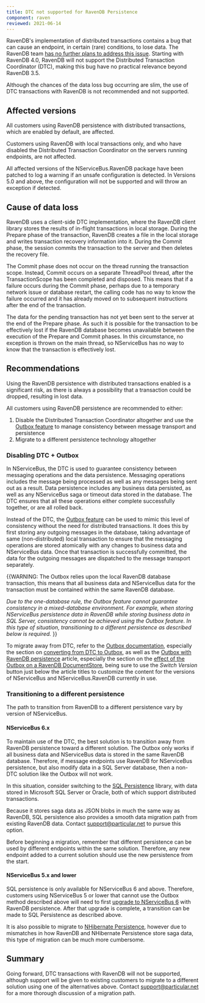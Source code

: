 ```yaml
---
title: DTC not supported for RavenDB Persistence
component: raven
reviewed: 2021-06-14
---
```


RavenDB's implementation of distributed transactions contains a bug that can cause an endpoint, in certain (rare) conditions, to lose data. The RavenDB team [has no further plans to address this issue](https://issues.hibernatingrhinos.com/issue/RavenDB-4431). Starting with RavenDB 4.0, RavenDB will not support the Distributed Transaction Coordinator (DTC), making this bug have no practical relevance beyond RavenDB 3.5.

Although the chances of the data loss bug occurring are slim, the use of DTC transactions with RavenDB is not recommended and not supported.

## Affected versions

All customers using RavenDB persistence with distributed transactions, which are enabled by default, are affected.

Customers using RavenDB with local transactions only, and who have disabled the Distributed Transaction Coordinator on the servers running endpoints, are not affected.

All affected versions of the NServiceBus.RavenDB package have been patched to log a warning if an unsafe configuration is detected. In Versions 5.0 and above, the configuration will not be supported and will throw an exception if detected.

## Cause of data loss

RavenDB uses a client-side DTC implementation, where the RavenDB client library stores the results of in-flight transactions in local storage. During the Prepare phase of the transaction, RavenDB creates a file in the local storage and writes transaction recovery information into it. During the Commit phase, the session commits the transaction to the server and then deletes the recovery file.

The Commit phase does not occur on the thread running the transaction scope. Instead, Commit occurs on a separate ThreadPool thread, after the TransactionScope has been completed and disposed. This means that if a failure occurs during the Commit phase, perhaps due to a temporary network issue or database restart, the calling code has no way to know the failure occurred and it has already moved on to subsequent instructions after the end of the transaction.

The data for the pending transaction has not yet been sent to the server at the end of the Prepare phase. As such it is possible for the transaction to be effectively lost if the RavenDB database becomes unavailable between the execution of the Prepare and Commit phases. In this circumstance, no exception is thrown on the main thread, so NServiceBus has no way to know that the transaction is effectively lost.

## Recommendations

Using the RavenDB persistence with distributed transactions enabled is a significant risk, as there is always a possibility that a transaction could be dropped, resulting in lost data.

All customers using RavenDB persistence are recommended to either:

 1. Disable the Distributed Transaction Coordinator altogether and use the [Outbox feature](/nservicebus/outbox/) to manage consistency between message transport and persistence
 1. Migrate to a different persistence technology altogether

### Disabling DTC + Outbox

In NServiceBus, the DTC is used to guarantee consistency between messaging operations and the data persistence. Messaging operations includes the message being processed as well as any messages being sent out as a result. Data persistence includes any business data persisted, as well as any NServiceBus saga or timeout data stored in the database. The DTC ensures that all these operations either complete successfully together, or are all rolled back.

Instead of the DTC, the [Outbox feature](/nservicebus/outbox/) can be used to mimic this level of consistency without the need for distributed transactions. It does this by first storing any outgoing messages in the database, taking advantage of same (non-distributed) local transaction to ensure that the messaging operations are stored atomically with any changes to business data and NServiceBus data. Once that transaction is successfully committed, the data for the outgoing messages are dispatched to the message transport separately.

{{WARNING:
The Outbox relies upon the local RavenDB database transaction, this means that all business data and NServiceBus data for the transaction must be contained within the same RavenDB database.

*Due to the one-database rule, the Outbox feature cannot guarantee consistency in a mixed-database environment. For example, when storing NServiceBus persistence data in RavenDB while storing business data in SQL Server, consistency cannot be achieved using the Outbox feature. In this type of situation, transitioning to a different persistence as described below is required.*
}}

To migrate away from DTC, refer to the [Outbox documentation](/nservicebus/outbox/), especially the section on [converting from DTC to Outbox](/nservicebus/outbox/#converting-from-dtc-to-outbox), as well as the [Outbox with RavenDB persistence](/persistence/ravendb/outbox.md) article, especially the section on the [effect of the Outbox on a RavenDB DocumentStore](/persistence/ravendb/outbox.md?version=raven_4#effect-on-ravendb-documentstore), being sure to use the *Switch Version* button just below the article titles to customize the content for the versions of NServiceBus and NServiceBus.RavenDB currently in use.

### Transitioning to a different persistence

The path to transition from RavenDB to a different persistence vary by version of NServiceBus.

#### NServiceBus 6.x

To maintain use of the DTC, the best solution is to transition away from RavenDB persistence toward a different solution. The Outbox only works if all business data and NServiceBus data is stored in the same RavenDB database. Therefore, if message endpoints use RavenDB for NServiceBus persistence, but also modify data in a SQL Server database, then a non-DTC solution like the Outbox will not work.

In this situation, consider switching to the [SQL Persistence](/persistence/sql/) library, with data stored in Microsoft SQL Server or Oracle, both of which support distributed transactions.

Because it stores saga data as JSON blobs in much the same way as RavenDB, SQL persistence also provides a smooth data migration path from existing RavenDB data. Contact <support@particular.net> to pursue this option.

Before beginning a migration, remember that different persistence can be used by different endpoints within the same solution. Therefore, any new endpoint added to a current solution should use the new persistence from the start.

#### NServiceBus 5.x and lower

SQL persistence is only available for NServiceBus 6 and above. Therefore, customers using NServiceBus 5 or lower that cannot use the Outbox method described above will need to first [upgrade to NServiceBus 6](/nservicebus/upgrades/5to6/) with RavenDB persistence. After that upgrade is complete, a transition can be made to SQL Persistence as described above.

It is also possible to migrate to [NHibernate Persistence](/persistence/nhibernate/), however due to mismatches in how RavenDB and NHibernate Persistence store saga data, this type of migration can be much more cumbersome.

## Summary

Going forward, DTC transactions with RavenDB will not be supported, although support will be given to existing customers to migrate to a different solution using one of the alternatives above. Contact <support@particular.net> for a more thorough discussion of a migration path.
